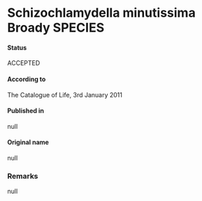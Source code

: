 Schizochlamydella minutissima Broady SPECIES
=======

#### Status
ACCEPTED

#### According to
The Catalogue of Life, 3rd January 2011

#### Published in
null

#### Original name
null

### Remarks
null